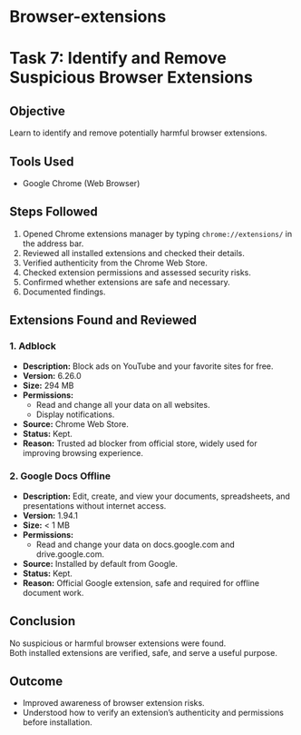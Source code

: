 # Browser-extensions
# Task 7: Identify and Remove Suspicious Browser Extensions

## Objective
Learn to identify and remove potentially harmful browser extensions.

## Tools Used
- Google Chrome (Web Browser)

## Steps Followed
1. Opened Chrome extensions manager by typing `chrome://extensions/` in the address bar.
2. Reviewed all installed extensions and checked their details.
3. Verified authenticity from the Chrome Web Store.
4. Checked extension permissions and assessed security risks.
5. Confirmed whether extensions are safe and necessary.
6. Documented findings.

## Extensions Found and Reviewed

### 1. Adblock
- **Description:** Block ads on YouTube and your favorite sites for free.
- **Version:** 6.26.0  
- **Size:** 294 MB  
- **Permissions:**  
  - Read and change all your data on all websites.  
  - Display notifications.  
- **Source:** Chrome Web Store.  
- **Status:**  Kept.  
- **Reason:** Trusted ad blocker from official store, widely used for improving browsing experience.

### 2. Google Docs Offline
- **Description:** Edit, create, and view your documents, spreadsheets, and presentations without internet access.  
- **Version:** 1.94.1  
- **Size:** < 1 MB  
- **Permissions:**  
  - Read and change your data on docs.google.com and drive.google.com.  
- **Source:** Installed by default from Google.  
- **Status:**  Kept.  
- **Reason:** Official Google extension, safe and required for offline document work.

## Conclusion
No suspicious or harmful browser extensions were found.  
Both installed extensions are verified, safe, and serve a useful purpose.

## Outcome
- Improved awareness of browser extension risks.  
- Understood how to verify an extension’s authenticity and permissions before installation.
